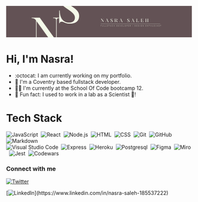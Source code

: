 ![banner](github-banner.png)


# Hi, I'm Nasra!

- :octocat: I am currently working on my portfolio.
- :seedling: I'm a Coventry based fullstack developer.
- :woman_technologist: I'm currently at the School Of Code bootcamp 12. 
- :stars: Fun fact: I used to work in a lab as a Scientist :lab_coat:!

# Tech Stack 
![JavaScript](https://img.shields.io/badge/-JavaScript-05122A?style=flat&logo=javascript)&nbsp;
![React](https://img.shields.io/badge/-React-05122A?style=flat&logo=react)&nbsp;
![Node.js](https://img.shields.io/badge/-Node.js-05122A?style=flat&logo=node.js)&nbsp;
![HTML](https://img.shields.io/badge/-HTML-05122A?style=flat&logo=HTML5)&nbsp;
![CSS](https://img.shields.io/badge/-CSS-05122A?style=flat&logo=CSS3&logoColor=1572B6)&nbsp;
![Git](https://img.shields.io/badge/-Git-05122A?style=flat&logo=git)&nbsp;
![GitHub](https://img.shields.io/badge/-GitHub-05122A?style=flat&logo=github)&nbsp;
![Markdown](https://img.shields.io/badge/-Markdown-05122A?style=flat&logo=markdown)\
![Visual Studio Code](https://img.shields.io/badge/-Visual%20Studio%20Code-05122A?style=flat&logo=visual-studio-code&logoColor=007ACC)&nbsp;
![Express](https://img.shields.io/badge/-Express-05122A?style=flat&logo=Express)&nbsp;
![Heroku](https://img.shields.io/badge/-Heroku-05122A?style=flat&logo=Heroku)&nbsp;
![Postgresql](https://img.shields.io/badge/-Postgresql-05122A?style=flat&logo=postgresql)&nbsp;
![Figma](https://img.shields.io/badge/-Figma-05122A?style=flat&logo=Figma)&nbsp;
![Miro](https://img.shields.io/badge/-Miro-05122A?style=flat&logo=Miro)&nbsp;
![Jest](https://img.shields.io/badge/-Jest-05122A?style=flat&logo=Jest)&nbsp;
![Codewars](https://img.shields.io/badge/-Codewars-05122A?style=flat&logo=Codewars)&nbsp;


### Connect with me 
[![Twitter](https://img.shields.io/twitter/url/https/twitter.com/codingnas.svg?style=social&label=Follow%20%40codingnas)](https://twitter.com/codingnas)

[![LinkedIn](https://img.shields.io/badge/LinkedIn-blue?style=flat&logo=linkedin&labelColor=blue")](https://www.linkedin.com/in/nasra-saleh-185537222)



<!--
**itsnasras/itsnasras** is a ✨ _special_ ✨ repository because its `README.md` (this file) appears on your GitHub profile.

Here are some ideas to get you started:

- 🔭 I’m currently working on ...
- 🌱 I’m currently learning ...
- 👯 I’m looking to collaborate on ...
- 🤔 I’m looking for help with ...
- 💬 Ask me about ...
- 📫 How to reach me: ...
- 😄 Pronouns: ...
- ⚡ Fun fact: ...



-->
